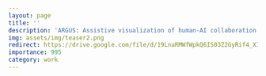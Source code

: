```yaml
---
layout: page
title: ''
description: 'ARGUS: Assistive visualization of human-AI collaboration for task guidance in augmented reality'
img: assets/img/teaser2.png
redirect: https://drive.google.com/file/d/19LnaRMWfWpkQ6IS03Z2GyRif4_XI7eqR/view?usp=sharing
importance: 995
category: work
---
```

